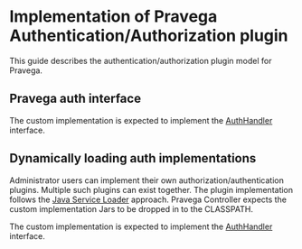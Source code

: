 <!--
Copyright (c) 2017 Dell Inc., or its subsidiaries. All Rights Reserved.

Licensed under the Apache License, Version 2.0 (the "License");
you may not use this file except in compliance with the License.
You may obtain a copy of the License at

    http://www.apache.org/licenses/LICENSE-2.0
-->
# Implementation of Pravega Authentication/Authorization plugin

This guide describes the authentication/authorization plugin model for Pravega.

## Pravega auth interface
The custom implementation is expected to implement the [AuthHandler](https://github.com/pravega/pravega/blob/master/shared/authplugin/src/main/java/io/pravega/auth/AuthHandler.java) interface.

## Dynamically loading auth implementations

Administrator users can implement their own authorization/authentication plugins. Multiple such plugins can exist together.
The plugin implementation follows the [Java Service Loader](https://docs.oracle.com/javase/7/docs/api/java/util/ServiceLoader.html) approach.
Pravega Controller expects the custom implementation Jars to be dropped in to the CLASSPATH.

The custom implementation is expected to implement the [AuthHandler](https://github.com/pravega/pravega/blob/master/shared/authplugin/src/main/java/io/pravega/auth/AuthHandler.java) interface.



